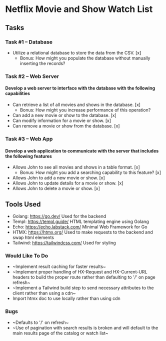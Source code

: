 # Netflix Movie and Show Watch List

## Tasks

### Task #1 – Database
- Utilize a relational database to store the data from the CSV. [x]
  + Bonus: How might you populate the database without manually inserting the records?

### Task #2 – Web Server

#### Develop a web server to interface with the database with the following capabilities

- Can retrieve a list of all movies and shows in the database. [x]
    + Bonus: How might you increase performance of this operation?
- Can add a new movie or show to the database. [x]
- Can modify information for a movie or show. [x]
- Can remove a movie or show from the database. [x]
 
### Task #3 – Web App

#### Develop a web application to communicate with the server that includes the following features

- Allows John to see all movies and shows in a table format. [x]
    + Bonus: How might you add a searching capability to this feature? [x]
- Allows John to add a new movie or show. [x]
- Allows John to update details for a movie or show. [x]
- Allows John to delete a movie or show. [x]

## Tools Used

- Golang: https://go.dev/ Used for the backend
- Templ: https://templ.guide/ HTML templating engine using Golang
- Echo: https://echo.labstack.com/ Minimal Web Framework for Go
- HTMX: https://htmx.org/ Used to make requests to the backend and swap html elements
- Tailwind: https://tailwindcss.com/ Used for styling

### Would Like To Do
- ~Implement result caching for faster results~
- ~Implement proper handling of HX-Request and HX-Current-URL headers to build the proper route rather than defaulting to '/' on page refresh~
- ~Implement a Tailwind build step to send necessary attributes to the client rather than using a cdn~
- Import htmx doc to use locally rather than using cdn

### Bugs
- ~Defaults to '/' on refresh~
- ~Use of pagination with search results is broken and will default to the main results page of the catalog or watch list~
